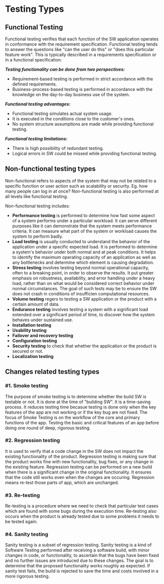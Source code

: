 # Testing Types


## Functional Testing

Functional testing verifies that each function of the SW application operates in conformance with the requirement specification. Functional testing tends to answer the questions like "can the user do this" or "does this particular feature work". This is typically described in a requirements specification or in a functional specification.

***Testing functionality can be done from two perspectives:***
- Requirement-based testing is performed in strict accordance with the defined requirements.
- Business-process-based testing is performed in accordance with the knowledge on the day-to-day business use of the system.

***Functional testing advantages:***
- Functional testing simulates actual system usage.
- It is executed in the conditions close to the customer's ones.
- No system structure assumptions are made while providing functional testing.

***Functional testing limitations:***
- There is high possibility of redundant testing.
- Logical errors in SW could be missed while providing functional testing.


## Non-functional testing types

Non-functional refers to aspects of the system that may not be related to a specific function or user action such as scalability or security. Eg. how many people can log in at once? Non-functional testing is also performed at all levels like functional testing.

Non-functional testing includes:
- **Performance testing** is performed to determine how fast some aspect of a system performs under a particular workload. It can serve different purposes like it can demonstrate that the system meets performance criteria. It can measure what part of the system or workload causes the system to perform badly.
- **Load testing** is usually conducted to understand the behavior of the application under a specific expected load. It is performed to determine a system's behavior under both normal and at peak conditions. It helps to identify the maximum operating capacity of an application as well as any bottlenecks and determine which element is causing degradation.
- **Stress testing** involves testing beyond normal operational capacity, often to a breaking point, in order to observe the results. It put greater emphasis on robustness, availability, and error handling under a heavy load, rather than on what would be considered correct behavior under normal circumstances. The goal of such tests may be to ensure the SW does not crash in conditions of insufficien computational resources.
- **Volume testing** regers to testing a SW application or the product with a certain amount of data.
- **Endurance testing** involves testing a system with a significant load extended over a significant period of time, to discover how the system behaves under sustained use.
- **Installation testing**
- **Usability testing**
- **Failover and recovery testing**
- **Configuration testing**
- **Security testing** to check that whether the application or the product is secured or not.
- **Localization testing** 



## Changes related testing types

### \#1. Smoke testing
The purpose of smoke testing is to determine whether the build SW is testable or not. It is done at the time of "building SW". It is a time-saving process. It reduces testing time becasue testing is done only when the key features of the app are not working or if the key bug are not fixed. The focus of Smoke Testing is on the workflow of the core and primary functions of the app. Testing the basic and critical features of an app before doing one round of deep, rigorous testing.

### \#2. Regression testing
It is used to verify that a code change in the SW does not impact the existing functionality of the product. Regression testing is making sure that the product works fine with new functionality, bug fixes, or any change in the existing feature. Regression testing can be performed on a new build when there is a significant change in the original functionality. It ensures that the code still works even when the changes are occuring. Regression means re-test those parts of app, which are unchanged.

### \#3. Re-testing
Re-testing is a procedure where we need to check that particular test cases which are found with some bugs during the execution time. Re-testing also occurs when the product is already tested due to some problems it needs to be tested again.

### \#4. Sanity testing
Sanity testing is a subset of regression testing. Sanity testing is a kind of Software Testing performed after receiving a software build, with minor changes in code, or functionality, to ascertain that the bugs have been fixed and no further issues are introduced due to these changes. The goal is to determine that the proposed functionality works roughly as expected. If sanity test fails, the build is rejected to save the time and costs involved in a more rigorous testing.
